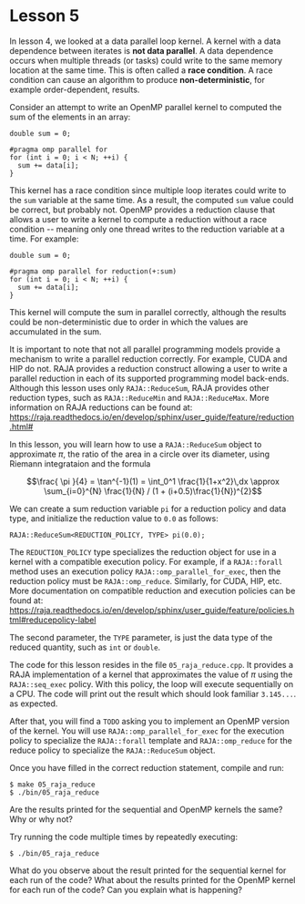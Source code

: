 # Lesson 5

In lesson 4, we looked at a data parallel loop kernel. A kernel with a data dependence 
between iterates is **not data parallel**. A data dependence occurs when multiple threads
(or tasks) could write to the same memory location at the same time. This is often called
a **race condition**. A race condition can cause an algorithm to produce **non-deterministic**,
for example order-dependent, results. 

Consider an attempt to write an OpenMP parallel kernel to computed the sum of the elements in an array:

```
double sum = 0;

#pragma omp parallel for
for (int i = 0; i < N; ++i) {
  sum += data[i];
}
```

This kernel has a race condition since multiple loop iterates could write to the `sum`
variable at the same time. As a result, the computed `sum` value could be correct, but probably
not. OpenMP provides a reduction clause that allows a user to write a kernel to compute a
reduction without a race condition -- meaning only one thread writes to the reduction variable
at a time. For example:

```
double sum = 0;

#pragma omp parallel for reduction(+:sum)
for (int i = 0; i < N; ++i) {
  sum += data[i];
}
```

This kernel will compute the sum in parallel correctly, although the results could be
non-deterministic due to order in which the values are accumulated in the sum.

It is important to note that not all parallel programming models provide a mechanism to write
a parallel reduction correctly. For example, CUDA and HIP do not. RAJA provides a reduction
construct allowing a user to write a parallel reduction in each of its supported programming
model back-ends. Although this lesson uses only `RAJA::ReduceSum`, RAJA provides other
reduction types, such as `RAJA::ReduceMin` and `RAJA::ReduceMax`. More information on
RAJA reductions can be found at:
https://raja.readthedocs.io/en/develop/sphinx/user_guide/feature/reduction.html#

In this lesson, you will learn how to use a `RAJA::ReduceSum` object to approximate
$\pi$, the ratio of the area in a circle over its diameter, using Riemann integrataion
and the formula
```math
\frac{ \pi }{4} = \tan^{-1}(1) = \int_0^1 \frac{1}{1+x^2}\,dx \approx \sum_{i=0}^{N} \frac{1}{N} / (1 + (i+0.5)\frac{1}{N})^{2}
```
We can create a sum reduction variable `pi` for a reduction policy and data type, and
initialize the reduction value to `0.0` as follows:

```
RAJA::ReduceSum<REDUCTION_POLICY, TYPE> pi(0.0);
```

The `REDUCTION_POLICY` type specializes the reduction object for use in a kernel with a
compatible execution policy. For example, if a `RAJA::forall` method uses an execution 
policy `RAJA::omp_parallel_for_exec`, then the reduction policy must be `RAJA::omp_reduce`.
Similarly, for CUDA, HIP, etc. More documentation on compatible reduction and execution
policies can be found at:
https://raja.readthedocs.io/en/develop/sphinx/user_guide/feature/policies.html#reducepolicy-label

The second parameter, the `TYPE` parameter, is just the data type of the reduced quantity,
such as `int` or `double`.

The code for this lesson resides in the file `05_raja_reduce.cpp`. It provides a
RAJA implementation of a kernel that approximates the value of $\pi$ using the 
`RAJA::seq_exec` policy. With this policy, the loop will execute sequentially on a CPU.
The code will print out the result which should look familiar `3.145...`.
as expected. 

After that, you will find a `TODO` asking you to implement an OpenMP version of the kernel.
You will use `RAJA::omp_parallel_for_exec` for the execution policy to specialize the 
`RAJA::forall` template and `RAJA::omp_reduce` for the reduce policy to specialize the
`RAJA::ReduceSum` object.

Once you have filled in the correct reduction statement, compile and run:

```
$ make 05_raja_reduce
$ ./bin/05_raja_reduce
```

Are the results printed for the sequential and OpenMP kernels the same? Why or why not?

Try running the code multiple times by repeatedly executing:

```
$ ./bin/05_raja_reduce
```

What do you observe about the result printed for the sequential kernel for each run of
the code? What about the results printed for the OpenMP kernel for each run of the code?
Can you explain what is happening?
